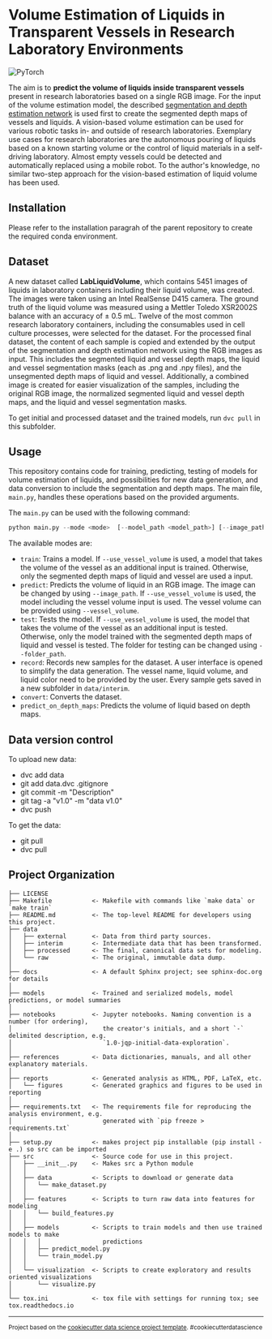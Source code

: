 Volume Estimation of Liquids in Transparent Vessels in Research Laboratory Environments
==============================
![PyTorch](https://img.shields.io/badge/PyTorch-%23EE4C2C.svg?style=for-the-badge&logo=PyTorch&logoColor=white)

The aim is to **predict the volume of liquids inside transparent vessels** present in research laboratories based on a single RGB image. For the input of the volume estimation model, the described [segmentation and depth estimation network](https://github.com/DaniSchober/thesis/tree/main/segmentation_and_depth) is used first to create the segmented depth maps of vessels and liquids. A vision-based volume estimation can be used for various robotic tasks in- and outside of research laboratories. Exemplary use cases for research laboratories are the autonomous pouring of liquids based on a known starting volume or the control of liquid materials in a self-driving laboratory. Almost empty vessels could be detected and automatically replaced using a mobile robot. To the author's knowledge, no similar two-step approach for the vision-based estimation of liquid volume has been used.

## Installation

Please refer to the installation paragrah of the parent repository to create the required conda environment.

## Dataset 

A new dataset called **LabLiquidVolume**, which contains 5451 images of liquids in laboratory containers including their liquid volume, was created. The images were taken using an Intel RealSense D415 camera. The ground truth of the liquid volume was measured using a Mettler Toledo XSR2002S balance with an accuracy of ± 0.5 mL. Twelve of the most common research laboratory containers, including the consumables used in cell culture processes, were selected for the dataset. For the processed final dataset, the content of each sample is copied and extended by the output of the segmentation and depth estimation network using the RGB images as input. This includes the segmented liquid and vessel depth maps, the liquid and vessel segmentation masks (each as .png and .npy files), and the unsegmented depth maps of liquid and vessel. Additionally, a combined image is created for easier visualization of the samples, including the original RGB image, the normalized segmented liquid and vessel depth maps, and the liquid and vessel segmentation masks.

To get initial and processed dataset and the trained models, run `dvc pull` in this subfolder. 

## Usage

This repository contains code for training, predicting, testing of models for volume estimation of liquids, and possibilities for new data generation, and data conversion to include the segmentation and depth maps. The main file, `main.py`, handles these operations based on the provided arguments.

The `main.py` can be used with the following command:

```python
python main.py --mode <mode>  [--model_path <model_path>] [--image_path <image_path>] [--path_input <path_input>] [--path_output <path_output>] [--folder_path <folder_path>] [--num_epochs <num_epochs>] [--vessel_volume <vessel_volume>] [--use_vessel_volume]  [--no_GPU]
```

The available modes are:

- `train`: Trains a model. If `--use_vessel_volume` is used, a model that takes the volume of the vessel as an additional input is trained. Otherwise, only the segmented depth maps of liquid and vessel are used a input. 
- `predict`: Predicts the volume of liquid in an RGB image. The image can be changed by using `--image_path`. If `--use_vessel_volume` is used, the model including the vessel volume input is used. The vessel volume can be provided using `--vessel_volume`.  
- `test`: Tests the model. If `--use_vessel_volume` is used, the model that takes the volume of the vessel as an additional input is tested. Otherwise, only the model trained with the segmented depth maps of liquid and vessel is tested. The folder for testing can be changed using `--folder_path`.
- `record`: Records new samples for the dataset. A user interface is opened to simplify the data generation. The vessel name, liquid volume, and liquid color need to be provided by the user. Every sample gets saved in a new subfolder in `data/interim`.
- `convert`: Converts the dataset.
- `predict_on_depth_maps`: Predicts the volume of liquid based on depth maps.

## Data version control

To upload new data:
* dvc add data
* git add data.dvc .gitignore
* git commit -m "Description"
* git tag -a "v1.0" -m "data v1.0"
* dvc push

To get the data:
* git pull
* dvc pull

Project Organization
------------

    ├── LICENSE
    ├── Makefile           <- Makefile with commands like `make data` or `make train`
    ├── README.md          <- The top-level README for developers using this project.
    ├── data
    │   ├── external       <- Data from third party sources.
    │   ├── interim        <- Intermediate data that has been transformed.
    │   ├── processed      <- The final, canonical data sets for modeling.
    │   └── raw            <- The original, immutable data dump.
    │
    ├── docs               <- A default Sphinx project; see sphinx-doc.org for details
    │
    ├── models             <- Trained and serialized models, model predictions, or model summaries
    │
    ├── notebooks          <- Jupyter notebooks. Naming convention is a number (for ordering),
    │                         the creator's initials, and a short `-` delimited description, e.g.
    │                         `1.0-jqp-initial-data-exploration`.
    │
    ├── references         <- Data dictionaries, manuals, and all other explanatory materials.
    │
    ├── reports            <- Generated analysis as HTML, PDF, LaTeX, etc.
    │   └── figures        <- Generated graphics and figures to be used in reporting
    │
    ├── requirements.txt   <- The requirements file for reproducing the analysis environment, e.g.
    │                         generated with `pip freeze > requirements.txt`
    │
    ├── setup.py           <- makes project pip installable (pip install -e .) so src can be imported
    ├── src                <- Source code for use in this project.
    │   ├── __init__.py    <- Makes src a Python module
    │   │
    │   ├── data           <- Scripts to download or generate data
    │   │   └── make_dataset.py
    │   │
    │   ├── features       <- Scripts to turn raw data into features for modeling
    │   │   └── build_features.py
    │   │
    │   ├── models         <- Scripts to train models and then use trained models to make
    │   │   │                 predictions
    │   │   ├── predict_model.py
    │   │   └── train_model.py
    │   │
    │   └── visualization  <- Scripts to create exploratory and results oriented visualizations
    │       └── visualize.py
    │
    └── tox.ini            <- tox file with settings for running tox; see tox.readthedocs.io


--------

<p><small>Project based on the <a target="_blank" href="https://drivendata.github.io/cookiecutter-data-science/">cookiecutter data science project template</a>. #cookiecutterdatascience</small></p>
